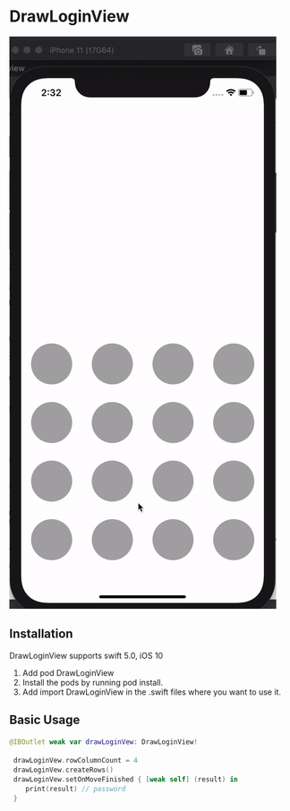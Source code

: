 # DrawLoginView


[![](Resources/drawloginview.gif)](drawloginview.gif)

## Installation

DrawLoginView supports swift 5.0, iOS 10

1. Add pod DrawLoginView
2. Install the pods by running pod install.
3. Add import DrawLoginView in the .swift files where you want to use it.


## Basic Usage


```swift
@IBOutlet weak var drawLoginVew: DrawLoginView!

 drawLoginVew.rowColumnCount = 4
 drawLoginVew.createRows()
 drawLoginVew.setOnMoveFinished { [weak self] (result) in
    print(result) // password
 }

```

